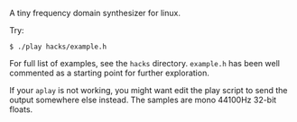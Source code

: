 A tiny frequency domain synthesizer for linux.

Try:
```
$ ./play hacks/example.h
```

For full list of examples, see the `hacks` directory. `example.h` has been well commented as a starting point for further exploration.

If your `aplay` is not working, you might want edit the play script to send the output somewhere else instead. The samples are mono 44100Hz 32-bit floats.
